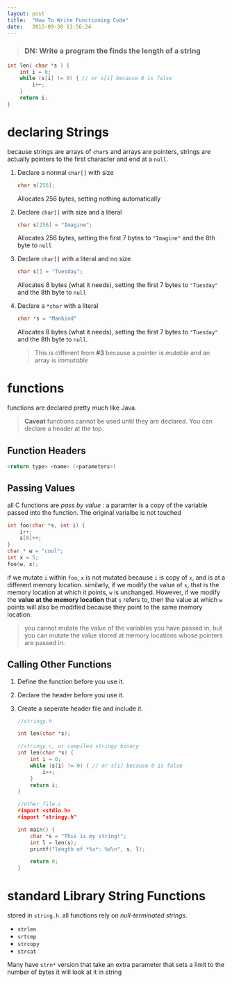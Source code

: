 ```yaml
---
layout: post
title:  "How To Write Functioning Code"
date:   2015-09-30 13:56:24
---
```

> ### DN: Write a program the finds the length of a string
>
```c
int len( char *s ) {
    int i = 0;
    while (s[i] != 0) { // or s[i] because 0 is false
        i++;
    }
    return i;
}
```

# declaring Strings
because strings are arrays of `char`s and arrays are pointers, strings are actually pointers to the first character and end at a `null`.

1. Declare  a normal `char[]` with size

   ```c
   char s[256];
   ```
   Allocates 256 bytes, setting nothing automatically

2. Declare `char[]` with size and a literal

   ```c
   char s[256] = "Imagine";
   ```
   Allocates 256 bytes, setting the first 7 bytes to `"Imagine"` and the 8th byte to `null`

3. Declare `char[]` with a literal and no size

   ```c
   char s[] = "Tuesday";
   ```
   Allocates 8 bytes (what it needs), setting the first 7 bytes to `"Tuesday"` and the 8th byte to `null`

4. Declare a `*char` with a literal

   ```c
   char *s = "Mankind"
   ```
   Allocates 8 bytes (what it needs), setting the first 7 bytes to `"Tuesday"` and the 8th byte to `null`.

   > This is different from **#3** because a pointer is _mutable_ and an array is _immutable_

# functions
functions are declared pretty much like Java.

> **Caveat**
> functions cannot be used until they are declared. You can declare a header at the top.

## Function Headers

```c
<return type> <name> (<parameters>)
```

## Passing Values

all C functions are _pass by value_
: a paramter is a copy of the variable passed into the function. The original varialbe is not touched

```c
int foo(char *s, int i) {
    i++;
    s[0]++;
}
char * w = "cool";
int x = 5;
foo(w, x);
```

if we mutate `i` within `foo`, `x` is not mutated because `i` is copy of `x`, and is at a different memory location.
similarly, if we modify the value of `s`, that is the memory location at which it points, `w` is unchanged. However, if we modify the **value at the memory location** that `s` refers to, then the value at which `w` points will also be modified because they point to the same memory location.

> you cannot mutate the value of the variables you have passed in, but you can mutate the value stored at memory locations whose pointers are passed in.

## Calling Other Functions

1. Define the function before you use it.
2. Declare the header before you use it.
3. Create a seperate header file and include it.
   
   ```c
   //stringy.h

   int len(char *s);
   ```

   ```c
   //stringy.c, or compiled stringy binary
   int len(char *s) {
       int i = 0;
       while (s[i] != 0) { // or s[i] because 0 is false
           i++;
       }
       return i;
   }
   ```

   ```c
   //other_file.c
   #import <stdio.h>
   #import "stringy.h"

   int main() {
       char *s = "This is my string!";
       int l = len(s);
       printf("length of *%s*: %d\n", s, l);
   
       return 0;
   }
   ```

# standard Library String Functions
stored in `string.h`.
all functions rely on _null-terminated strings_.

- `strlen`
- `srtcmp`
- `strcopy`
- `strcat`

Many have `strn*` version that take an extra parameter that sets a limit to the number of bytes it will look at it in string
